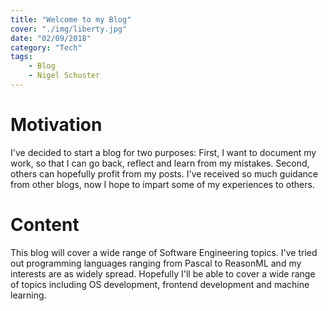 ```yaml
---
title: "Welcome to my Blog"
cover: "./img/liberty.jpg"
date: "02/09/2018"
category: "Tech"
tags:
    - Blog
    - Nigel Schuster
---
```

# Motivation
I've decided to start a blog for two purposes: First, I want to document my
work, so that I can go back, reflect and learn from my mistakes. Second,
others can hopefully profit from my posts. I've received so much guidance
from other blogs, now I hope to impart some of my experiences to others.

# Content
This blog will cover a wide range of Software Engineering topics. I've tried
out programming languages ranging from Pascal to ReasonML and my interests are
as widely spread. Hopefully I'll be able to cover a wide range of topics
including OS development, frontend development and machine learning.
